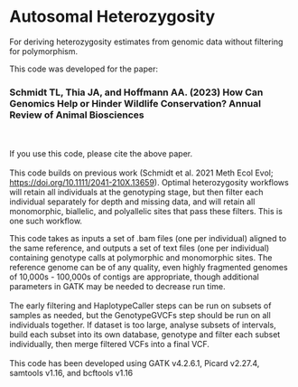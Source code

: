 # Autosomal Heterozygosity
For deriving heterozygosity estimates from genomic data without filtering for polymorphism.

This code was developed for the paper: 
### Schmidt TL, Thia JA, and Hoffmann AA. (2023) How Can Genomics Help or Hinder Wildlife Conservation? Annual Review of Animal Biosciences  
<br> <br>
If you use this code, please cite the above paper. <br> <br>
This code builds on previous work (Schmidt et al. 2021 Meth Ecol Evol; https://doi.org/10.1111/2041-210X.13659). Optimal heterozygosity workflows will retain all individuals at the genotyping stage, but then filter each individual separately for depth and missing data, and will retain all monomorphic, biallelic, and polyallelic sites that pass these filters. This is one such workflow.

This code takes as inputs a set of .bam files (one per individual) aligned to the same reference, and outputs a set of text files (one per individual) containing genotype calls at polymorphic and monomorphic sites. The reference genome can be of any quality, even highly fragmented genomes of 10,000s - 100,000s of contigs are appropriate, though additional parameters in GATK may be needed to decrease run time. <br> <br>
The early filtering and HaplotypeCaller steps can be run on subsets of samples as needed, but the GenotypeGVCFs step should be run on all individuals together. If dataset is too large, analyse subsets of intervals, build each subset into its own database, genotype and filter each subset individually, then merge filtered VCFs into a final VCF. <br> <br>
This code has been developed using GATK v4.2.6.1, Picard v2.27.4, samtools v1.16, and bcftools v1.16 

